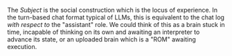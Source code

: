 The *Subject* is the social construction which is the locus of experience. In the turn-based chat format typical of LLMs, this is equivalent to the chat log *with respect to* the "assistant" role. We could think of this as a brain stuck in time, incapable of thinking on its own and awaiting an interpreter to advance its state, or an uploaded brain which is a "ROM" awaiting execution.